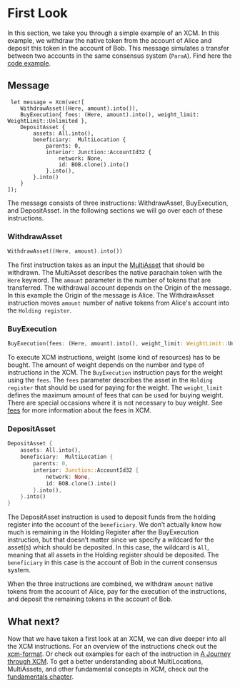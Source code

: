 # First Look
In this section, we take you through a simple example of an XCM. In this example, we withdraw the native token from the account of Alice and deposit this token in the account of Bob. This message simulates a transfer between two accounts in the same consensus system (`ParaA`). Find here the [code example]().
## Message
```rust,noplayground
 let message = Xcm(vec![
    WithdrawAsset((Here, amount).into()),
    BuyExecution{ fees: (Here, amount).into(), weight_limit: WeightLimit::Unlimited },
    DepositAsset { 
        assets: All.into(), 
        beneficiary:  MultiLocation { 
            parents: 0,
            interior: Junction::AccountId32 { 
                network: None, 
                id: BOB.clone().into() 
            }.into(),
        }.into()
    }   
]);
```
The message consists of three instructions: WithdrawAsset, BuyExecution, and DepositAsset. In the following sections we will go over each of these instructions. 

### WithdrawAsset
```rust
WithdrawAsset((Here, amount).into())
```

The first instruction takes as an input the [MultiAsset]() that should be withdrawn. The MultiAsset describes the native parachain token with the `Here` keyword. The `amount` parameter is the number of tokens that are transferred. The withdrawal account depends on the Origin of the message. In this example the Origin of the message is Alice.
The WithdrawAsset instruction moves `amount` number of native tokens from Alice's account into the `Holding register`. 

### BuyExecution
```rust
BuyExecution{fees: (Here, amount).into(), weight_limit: WeightLimit::Unlimited}
```
To execute XCM instructions, weight (some kind of resources) has to be bought. The amount of weight depends on the number and type of instructions in the XCM. The `BuyExecution` instruction pays for the weight using the `fees`. The `fees` parameter describes the asset in the `Holding register` that should be used for paying for the weight. The `weight_limit` defines the maximum amount of fees that can be used for buying weight. There are special occasions where it is not necessary to buy weight. See [fees]() for more information about the fees in XCM.

### DepositAsset
```rust
DepositAsset { 
    assets: All.into(), 
    beneficiary:  MultiLocation { 
        parents: 0,
        interior: Junction::AccountId32 { 
            network: None, 
            id: BOB.clone().into() 
        }.into(),
    }.into()
}
```
The DepositAsset instruction is used to deposit funds from the holding register into the account of the `beneficiary`. We don’t actually know how much is remaining in the Holding Register after the BuyExecution instruction, but that doesn’t matter since we specify a wildcard for the asset(s) which should be deposited. In this case, the wildcard is `All`, meaning that all assets in the Holding register should be deposited. The `beneficiary` in this case is the account of Bob in the current consensus system. 

When the three instructions are combined, we withdraw `amount` native tokens from the account of Alice, pay for the execution of the instructions, and deposit the remaining tokens in the account of Bob. 


## What next?
Now that we have taken a first look at an XCM, we can dive deeper into all the XCM instructions. 
For an overview of the instructions check out the [xcm-format](https://github.com/paritytech/xcm-format#5-the-xcvm-instruction-set).
Or check out examples for each of the instruction in [A Journey through XCM]().
To get a better understanding about MultiLocations, MultiAssets, and other fundamental concepts in XCM, check out the [fundamentals chapter](fundamentals/README.md). 
